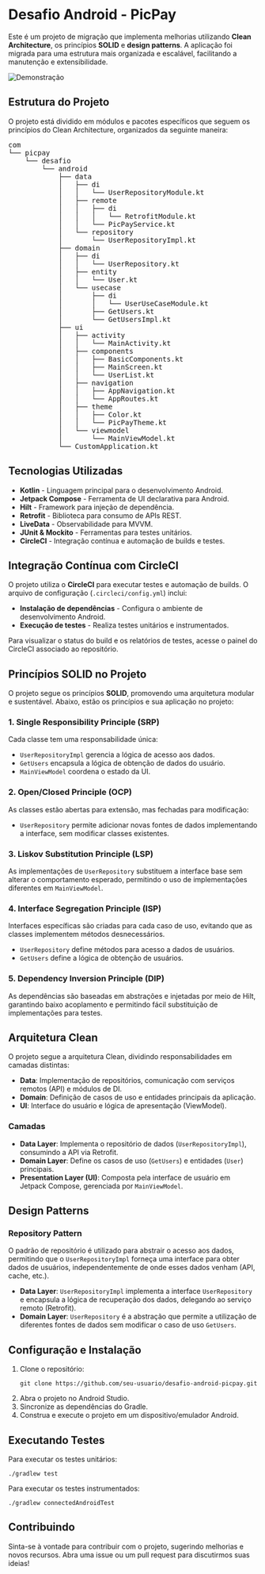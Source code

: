 <h1>Desafio Android - PicPay</h1>

<p>Este é um projeto de migração que implementa melhorias utilizando <strong>Clean Architecture</strong>, os princípios <strong>SOLID</strong> e <strong>design patterns</strong>. A aplicação foi migrada para uma estrutura mais organizada e escalável, facilitando a manutenção e extensibilidade.</p>

<img src="https://github.com/mobilepicpay/desafio-android/blob/master/desafio-picpay2.gif" alt="Demonstração">

<h2>Estrutura do Projeto</h2>

<p>O projeto está dividido em módulos e pacotes específicos que seguem os princípios do Clean Architecture, organizados da seguinte maneira:</p>

<pre>
com
└── picpay
    └── desafio
        └── android
            ├── data
            │   ├── di
            │   │   └── UserRepositoryModule.kt
            │   ├── remote
            │   │   ├── di
            │   │   │   └── RetrofitModule.kt
            │   │   └── PicPayService.kt
            │   └── repository
            │       └── UserRepositoryImpl.kt
            ├── domain
            │   ├── di
            │   │   └── UserRepository.kt
            │   ├── entity
            │   │   └── User.kt
            │   └── usecase
            │       ├── di
            │       │   └── UserUseCaseModule.kt
            │       ├── GetUsers.kt
            │       └── GetUsersImpl.kt
            ├── ui
            │   ├── activity
            │   │   └── MainActivity.kt
            │   ├── components
            │   │   ├── BasicComponents.kt
            │   │   ├── MainScreen.kt
            │   │   └── UserList.kt
            │   ├── navigation
            │   │   ├── AppNavigation.kt
            │   │   └── AppRoutes.kt
            │   ├── theme
            │   │   ├── Color.kt
            │   │   └── PicPayTheme.kt
            │   └── viewmodel
            │       └── MainViewModel.kt
            └── CustomApplication.kt
</pre>

<h2>Tecnologias Utilizadas</h2>

<ul>
  <li><strong>Kotlin</strong> - Linguagem principal para o desenvolvimento Android.</li>
  <li><strong>Jetpack Compose</strong> - Ferramenta de UI declarativa para Android.</li>
  <li><strong>Hilt</strong> - Framework para injeção de dependência.</li>
  <li><strong>Retrofit</strong> - Biblioteca para consumo de APIs REST.</li>
  <li><strong>LiveData</strong> - Observabilidade para MVVM.</li>
  <li><strong>JUnit & Mockito</strong> - Ferramentas para testes unitários.</li>
  <li><strong>CircleCI</strong> - Integração contínua e automação de builds e testes.</li>
</ul>

<h2>Integração Contínua com CircleCI</h2>

<p>O projeto utiliza o <strong>CircleCI</strong> para executar testes e automação de builds. O arquivo de configuração (<code>.circleci/config.yml</code>) inclui:</p>

<ul>
  <li><strong>Instalação de dependências</strong> - Configura o ambiente de desenvolvimento Android.</li>
  <li><strong>Execução de testes</strong> - Realiza testes unitários e instrumentados.</li>
</ul>

<p>Para visualizar o status do build e os relatórios de testes, acesse o painel do CircleCI associado ao repositório.</p>

<h2>Princípios SOLID no Projeto</h2>

<p>O projeto segue os princípios <strong>SOLID</strong>, promovendo uma arquitetura modular e sustentável. Abaixo, estão os princípios e sua aplicação no projeto:</p>

<h3>1. Single Responsibility Principle (SRP)</h3>

<p>Cada classe tem uma responsabilidade única:</p>

<ul>
  <li><code>UserRepositoryImpl</code> gerencia a lógica de acesso aos dados.</li>
  <li><code>GetUsers</code> encapsula a lógica de obtenção de dados do usuário.</li>
  <li><code>MainViewModel</code> coordena o estado da UI.</li>
</ul>

<h3>2. Open/Closed Principle (OCP)</h3>

<p>As classes estão abertas para extensão, mas fechadas para modificação:</p>

<ul>
  <li><code>UserRepository</code> permite adicionar novas fontes de dados implementando a interface, sem modificar classes existentes.</li>
</ul>

<h3>3. Liskov Substitution Principle (LSP)</h3>

<p>As implementações de <code>UserRepository</code> substituem a interface base sem alterar o comportamento esperado, permitindo o uso de implementações diferentes em <code>MainViewModel</code>.</p>

<h3>4. Interface Segregation Principle (ISP)</h3>

<p>Interfaces específicas são criadas para cada caso de uso, evitando que as classes implementem métodos desnecessários.</p>

<ul>
  <li><code>UserRepository</code> define métodos para acesso a dados de usuários.</li>
  <li><code>GetUsers</code> define a lógica de obtenção de usuários.</li>
</ul>

<h3>5. Dependency Inversion Principle (DIP)</h3>

<p>As dependências são baseadas em abstrações e injetadas por meio de Hilt, garantindo baixo acoplamento e permitindo fácil substituição de implementações para testes.</p>

<h2>Arquitetura Clean</h2>

<p>O projeto segue a arquitetura Clean, dividindo responsabilidades em camadas distintas:</p>

<ul>
  <li><strong>Data</strong>: Implementação de repositórios, comunicação com serviços remotos (API) e módulos de DI.</li>
  <li><strong>Domain</strong>: Definição de casos de uso e entidades principais da aplicação.</li>
  <li><strong>UI</strong>: Interface do usuário e lógica de apresentação (ViewModel).</li>
</ul>

<h3>Camadas</h3>

<ul>
  <li><strong>Data Layer</strong>: Implementa o repositório de dados (<code>UserRepositoryImpl</code>), consumindo a API via Retrofit.</li>
  <li><strong>Domain Layer</strong>: Define os casos de uso (<code>GetUsers</code>) e entidades (<code>User</code>) principais.</li>
  <li><strong>Presentation Layer (UI)</strong>: Composta pela interface de usuário em Jetpack Compose, gerenciada por <code>MainViewModel</code>.</li>
</ul>

<h2>Design Patterns</h2>

<h3>Repository Pattern</h3>

<p>O padrão de repositório é utilizado para abstrair o acesso aos dados, permitindo que o <code>UserRepositoryImpl</code> forneça uma interface para obter dados de usuários, independentemente de onde esses dados venham (API, cache, etc.).</p>

<ul>
  <li><strong>Data Layer</strong>: <code>UserRepositoryImpl</code> implementa a interface <code>UserRepository</code> e encapsula a lógica de recuperação dos dados, delegando ao serviço remoto (Retrofit).</li>
  <li><strong>Domain Layer</strong>: <code>UserRepository</code> é a abstração que permite a utilização de diferentes fontes de dados sem modificar o caso de uso <code>GetUsers</code>.</li>
</ul>

<h2>Configuração e Instalação</h2>

<ol>
  <li>Clone o repositório:
    <pre><code>git clone https://github.com/seu-usuario/desafio-android-picpay.git</code></pre>
  </li>
  <li>Abra o projeto no Android Studio.</li>
  <li>Sincronize as dependências do Gradle.</li>
  <li>Construa e execute o projeto em um dispositivo/emulador Android.</li>
</ol>

<h2>Executando Testes</h2>

<p>Para executar os testes unitários:</p>

<pre><code>./gradlew test</code></pre>

<p>Para executar os testes instrumentados:</p>

<pre><code>./gradlew connectedAndroidTest</code></pre>

<h2>Contribuindo</h2>

<p>Sinta-se à vontade para contribuir com o projeto, sugerindo melhorias e novos recursos. Abra uma issue ou um pull request para discutirmos suas ideias!</p>
